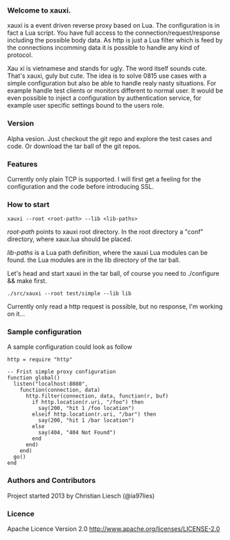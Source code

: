 ### Welcome to xauxi.
xauxi is a event driven reverse proxy based on Lua. The configuration is in fact a Lua script. You have full access to the connection/request/response including the possible body data. As http is just a Lua filter which is feed by the connections incomming data it is possible to handle any kind of protocol.

Xau xi is vietnamese and stands for ugly. The word itself sounds cute. That's xauxi, guly but cute. The idea is to solve 0815 use cases with a simple configuration but also be able to handle realy nasty situations. For example handle test clients or monitors different to normal user. It would be even possible to inject a configuration by authentication service, for example user specific settings bound to the users role.

### Version
Alpha vesion. Just checkout the git repo and explore the test cases and code. Or download the tar ball of the git repos.

### Features
Currently only plain TCP is supported. I will first get a feeling for the configuration and the code before introducing SSL.

### How to start
```
xauxi --root <root-path> --lib <lib-paths>
```
*root-path* points to xauxi root directory. In the root directory a "conf" directory, where xaux.lua should be placed.

*lib-paths* is a Lua path definition, where the xauxi Lua modules can be found. the Lua modules are in the lib directory of the tar ball.

Let's head and start xauxi in the tar ball, of course you need to ./configure && make first.
```
./src/xauxi --root test/simple --lib lib
```

Currently only read a http request is possible, but no response, I'm working on it...

### Sample configuration
A sample configuration could look as follow
```
http = require "http"

-- Frist simple proxy configuration 
function global()
  listen("localhost:8080",
    function(connection, data)
      http.filter(connection, data, function(r, buf)
        if http.location(r.uri, "/foo") then
          say(200, "hit 1 /foo location")
        elseif http.location(r.uri, "/bar") then
          say(200, "hit 1 /bar location")
        else
          say(404, "404 Not Found")
        end
      end)
    end)
  go()
end
```

### Authors and Contributors
Project started 2013 by Christian Liesch (@ia97lies)

### Licence
Apache Licence Version 2.0 http://www.apache.org/licenses/LICENSE-2.0

